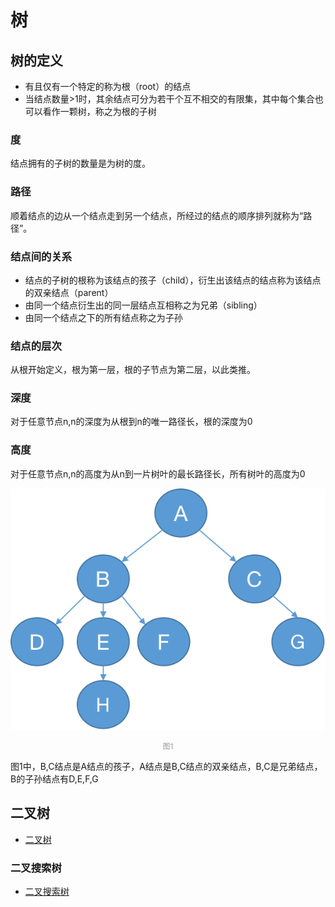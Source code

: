 # 树

## 树的定义

- 有且仅有一个特定的称为根（root）的结点
- 当结点数量>1时，其余结点可分为若干个互不相交的有限集，其中每个集合也可以看作一颗树，称之为根的子树

### 度

结点拥有的子树的数量是为树的度。

### 路径

顺着结点的边从一个结点走到另一个结点，所经过的结点的顺序排列就称为“路径”。

### 结点间的关系

- 结点的子树的根称为该结点的孩子（child），衍生出该结点的结点称为该结点的双亲结点（parent）
- 由同一个结点衍生出的同一层结点互相称之为兄弟（sibling）
- 由同一个结点之下的所有结点称之为子孙

### 结点的层次

从根开始定义，根为第一层，根的子节点为第二层，以此类推。

### 深度

对于任意节点n,n的深度为从根到n的唯一路径长，根的深度为0

### 高度

对于任意节点n,n的高度为从n到一片树叶的最长路径长，所有树叶的高度为0

![tree](./assets/tree.png)
<p style="text-align:center;color:#999;font-size:12px">图1</p>

图1中，B,C结点是A结点的孩子，A结点是B,C结点的双亲结点，B,C是兄弟结点，B的子孙结点有D,E,F,G

## 二叉树

- [二叉树](./javascript/leetcode/tree/bt/)

### 二叉搜索树

- [二叉搜索树](./javascript/leetcode/tree/bst/)

